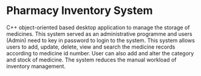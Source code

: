 # Pharmacy Inventory System
C++ object-oriented based desktop application to manage the storage of medicines. 
This system served as an administrative programme and users (Admin) need to key in 
password to login to the system. This system allows users to add, update, delete, view
 and search the medicine records according to medicine id number. User can also add and 
alter the category and stock of medicine. The system reduces the manual workload of inventory management. 
